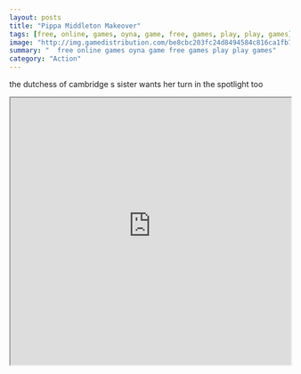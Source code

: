 ```yaml
---
layout: posts
title: "Pippa Middleton Makeover"
tags: [free, online, games, oyna, game, free, games, play, play, games]
image: "http://img.gamedistribution.com/be8cbc203fc24d8494584c816ca1fb76.jpg"
summary: "  free online games oyna game free games play play games"
category: "Action"
---
```


the dutchess of cambridge s sister wants her turn in the spotlight too

<iframe width="100%" height="480px;" src="http://flash.gamedistribution.com?game=be8cbc203fc24d8494584c816ca1fb76"></iframe>